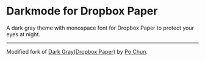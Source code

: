 # Darkmode for Dropbox Paper

A dark gray theme with monospace font for Dropbox Paper to protect your eyes at night.

---

Modified fork of [Dark Gray(Dropbox Paper)](https://userstyles.org/styles/134756/) by [Po Chun](https://userstyles.org/users/368476).